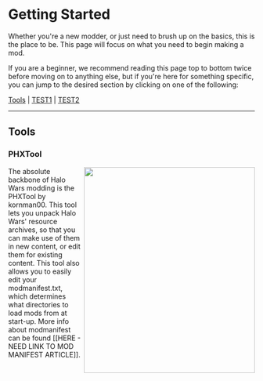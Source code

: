 # Getting Started
Whether you're a new modder, or just need to brush up on the basics, this is the place to be.
This page will focus on what you need to begin making a mod. 

If you are a beginner, we recommend reading this page top to bottom twice before moving on to anything else, but if you're here for something specific, you can jump to the desired section by clicking on one of the following:

[Tools](#ToolsHeader) | [TEST1](#) | [TEST2](#)

***

<a name="ToolsHeader"></a>
## Tools
### PHXTool
<img align="right" width="349" height="420" src="https://media.discordapp.net/attachments/339462193051336705/575045099910856714/Unbenannt.png?width=523&height=630">
The absolute backbone of Halo Wars modding is the PHXTool by kornman00. This tool lets you unpack Halo Wars' resource archives, so that you can make use of them in new content, or edit them for existing content. This tool also allows you to easily edit your modmanifest.txt, which determines what directories to load mods from at start-up. More info about modmanifest can be found [[HERE - NEED LINK TO MOD MANIFEST ARTICLE]].
